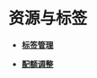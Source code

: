 # 资源与标签<a name="ZH-CN_TOPIC_0183016706"></a>

-   **[标签管理](标签管理.md)**  

-   **[配额调整](配额调整.md)**  


